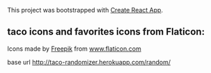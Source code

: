 This project was bootstrapped with [Create React App](https://github.com/facebook/create-react-app).

## taco icons and favorites icons from Flaticon:
Icons made by <a href="https://www.flaticon.com/authors/freepik" title="Freepik">Freepik</a> from <a href="https://www.flaticon.com/" title="Flaticon"> www.flaticon.com</a>

base url
http://taco-randomizer.herokuapp.com/random/
<!--  -->
